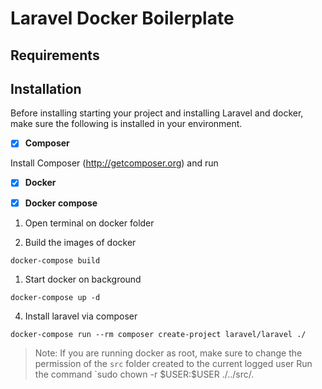 # Laravel Docker Boilerplate


## Requirements

## Installation
Before installing starting your project and installing Laravel and docker, make sure the following is installed in your environment.

- [x] **Composer** 

Install Composer (http://getcomposer.org) and run

- [x] **Docker**

- [x] **Docker compose**

1. Open terminal on docker folder

2. Build the images of docker
```
docker-compose build
```
1. Start docker on background

```
docker-compose up -d
```

4. Install laravel via composer

```
docker-compose run --rm composer create-project laravel/laravel ./
```
> Note: If you are running docker as root, make sure to change the permission of the `src` folder created to the current logged user
> Run the command `sudo chown -r \$USER:\$USER ./../src/. 

